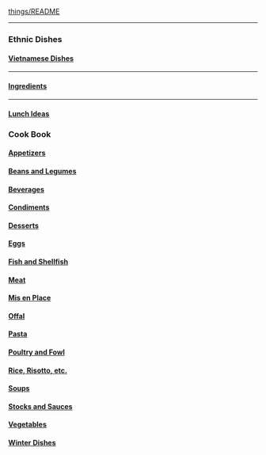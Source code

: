 [things/README](https://github.com/vmsmith/things/blob/master/README.md)

-----

### Ethnic Dishes  

#### [Vietnamese Dishes](https://github.com/vmsmith/CookBook/blob/master/dishes_vietnamese.md)  

-----

#### [Ingredients](https://github.com/vmsmith/CookBook/blob/master/ingredients.md)  

-----

#### [Lunch Ideas]()

### Cook Book  

#### [Appetizers](https://github.com/vmsmith/CookBook/blob/master/appetizers.md)  

#### [Beans and Legumes](https://github.com/vmsmith/CookBook/blob/master/beans_legumes.md)

#### [Beverages](https://github.com/vmsmith/CookBook/blob/master/beverages.md)

#### [Condiments](https://github.com/vmsmith/CookBook/blob/master/condiments.md)  

#### [Desserts](https://github.com/vmsmith/CookBook/blob/master/desserts.md)  

#### [Eggs](https://github.com/vmsmith/CookBook/blob/master/eggs.md)

#### [Fish and Shellfish](https://github.com/vmsmith/CookBook/blob/master/fish_shellfish.md)

#### [Meat](https://github.com/vmsmith/CookBook/blob/master/meat.md)  

#### [Mis en Place](https://github.com/vmsmith/CookBook/blob/master/mis_en_place.md)

#### [Offal](https://github.com/vmsmith/CookBook/blob/master/offal.md)

#### [Pasta](https://github.com/vmsmith/CookBook/blob/master/pasta.md)

#### [Poultry and Fowl](https://github.com/vmsmith/CookBook/blob/master/poultry_fowl.md)

#### [Rice, Risotto, etc.](https://github.com/vmsmith/CookBook/blob/master/rice_risotto.md)

#### [Soups](https://github.com/vmsmith/CookBook/blob/master/soups.md)  

#### [Stocks and Sauces](https://github.com/vmsmith/CookBook/blob/master/stocks_sauces.md)  

#### [Vegetables](https://github.com/vmsmith/CookBook/blob/master/vegetables.md)  

#### [Winter Dishes](https://github.com/vmsmith/CookBook/blob/master/misc_winter_dishes.md)


